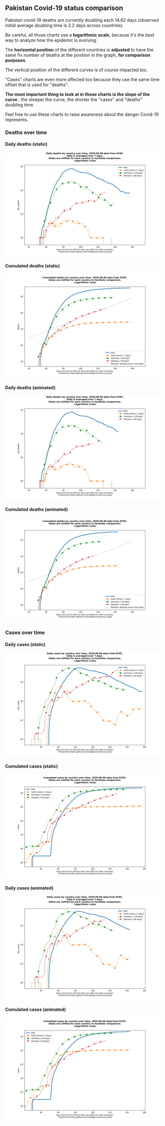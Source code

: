 ## Pakistan Covid-19 status comparison 

Pakistan covid-19 deaths are currently doubling each 14.62 days (observed initial average doubling time is 2.2 days across countries).



Be careful, all those charts use a **logarithmic scale**, because it's the best way to analyze how the epidemic is evolving.
 
The **horizontal position** of the different countries is **adjusted** to have the same fix number of deaths at the position in the graph, **for comparison purposes**.

The vertical position of the different curves is of course impacted too.

"Cases" charts are even more affected too because they use the same time offset that is used for "deaths".

**The most important thing to look at in those charts is the slope of the curve** : the steeper the curve, the shorter the "cases" and "deaths" doubling time.

Feel free to use these charts to raise awareness about the danger Covid-19 represents. 


 
### Deaths over time
 
#### Daily deaths (static)
![Pakistan covid-19 daily deaths static chart](https://raw.githubusercontent.com/madlag/coronavirus_study/master/notebooks/graphs/2020-06-06/countries/Pakistan/2020-06-06_Pakistan_day_deaths.png "Pakistan covid-19 day_deaths static chart")   
 
#### Cumulated deaths (static)
![Pakistan covid-19 cumulated deaths static chart](https://raw.githubusercontent.com/madlag/coronavirus_study/master/notebooks/graphs/2020-06-06/countries/Pakistan/2020-06-06_Pakistan_deaths.png "Pakistan covid-19 deaths static chart")   
 
#### Daily deaths (animated)
![Pakistan covid-19 daily deaths animated chart](https://raw.githubusercontent.com/madlag/coronavirus_study/master/notebooks/graphs/2020-06-06/countries/Pakistan/2020-06-06_Pakistan_day_deaths.gif "Pakistan covid-19 day_deaths animated chart")   
 
#### Cumulated deaths (animated)
![Pakistan covid-19 cumulated deaths animated chart](https://raw.githubusercontent.com/madlag/coronavirus_study/master/notebooks/graphs/2020-06-06/countries/Pakistan/2020-06-06_Pakistan_deaths.gif "Pakistan covid-19 deaths animated chart")   

 
### Cases over time
 
#### Daily cases (static)
![Pakistan covid-19 daily cases static chart](https://raw.githubusercontent.com/madlag/coronavirus_study/master/notebooks/graphs/2020-06-06/countries/Pakistan/2020-06-06_Pakistan_day_cases.png "Pakistan covid-19 day_cases static chart")   
 
#### Cumulated cases (static)
![Pakistan covid-19 cumulated cases static chart](https://raw.githubusercontent.com/madlag/coronavirus_study/master/notebooks/graphs/2020-06-06/countries/Pakistan/2020-06-06_Pakistan_cases.png "Pakistan covid-19 cases static chart")   
 
#### Daily cases (animated)
![Pakistan covid-19 daily cases animated chart](https://raw.githubusercontent.com/madlag/coronavirus_study/master/notebooks/graphs/2020-06-06/countries/Pakistan/2020-06-06_Pakistan_day_cases.gif "Pakistan covid-19 day_cases animated chart")   
 
#### Cumulated cases (animated)
![Pakistan covid-19 cumulated cases animated chart](https://raw.githubusercontent.com/madlag/coronavirus_study/master/notebooks/graphs/2020-06-06/countries/Pakistan/2020-06-06_Pakistan_cases.gif "Pakistan covid-19 cases animated chart")   

